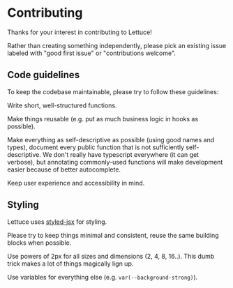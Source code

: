 # Contributing

Thanks for your interest in contributing to Lettuce!

Rather than creating something independently, please pick an existing issue labeled with "good first issue" or "contributions welcome".

## Code guidelines

To keep the codebase maintainable, please try to follow these guidelines:

Write short, well-structured functions.

Make things reusable (e.g. put as much business logic in hooks as possible).

Make everything as self-descriptive as possible (using good names and types), document every public function that is not sufficiently self-descriptive. We don't really have typescript everywhere (it can get verbose), but annotating commonly-used functions will make development easier because of better autocomplete.

Keep user experience and accessibility in mind.

## Styling

Lettuce uses [styled-jsx](https://github.com/vercel/styled-jsx) for styling.

Please try to keep things minimal and consistent, reuse the same building blocks when possible.

Use powers of 2px for all sizes and dimensions (2, 4, 8, 16..). This dumb trick makes a lot of things magically lign up.

Use variables for everything else (e.g. `var(--background-strong)`).
